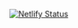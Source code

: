 [![Netlify Status](https://api.netlify.com/api/v1/badges/3e40431f-6424-4123-91b3-f4d0f710e784/deploy-status)](https://app.netlify.com/sites/serene-northcutt-c4b3b3/deploys)
